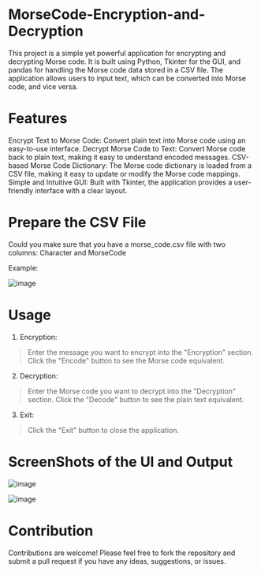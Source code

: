 # MorseCode-Encryption-and-Decryption
This project is a simple yet powerful application for encrypting and decrypting Morse code. 
It is built using Python, Tkinter for the GUI, and pandas for handling the Morse code data stored in a CSV file. 
The application allows users to input text, which can be converted into Morse code, and vice versa.

# Features
Encrypt Text to Morse Code: Convert plain text into Morse code using an easy-to-use interface.
Decrypt Morse Code to Text: Convert Morse code back to plain text, making it easy to understand encoded messages.
CSV-based Morse Code Dictionary: The Morse code dictionary is loaded from a CSV file, making it easy to update or modify the Morse code mappings.
Simple and Intuitive GUI: Built with Tkinter, the application provides a user-friendly interface with a clear layout.

# Prepare the CSV File
Could you make sure that you have a morse_code.csv file with two columns: Character and MorseCode

Example:


![image](https://github.com/user-attachments/assets/eced2d14-e838-471f-82cb-7b97fa6d0c13)

# Usage
1. Encryption:
> Enter the message you want to encrypt into the "Encryption" section.
> Click the "Encode" button to see the Morse code equivalent.

2. Decryption:
> Enter the Morse code you want to decrypt into the "Decryption" section.
> Click the "Decode" button to see the plain text equivalent.

3. Exit:
> Click the "Exit" button to close the application.

# ScreenShots of the UI and Output


![image](https://github.com/user-attachments/assets/c6249555-efc7-4f33-bf16-53a4b64743be)


![image](https://github.com/user-attachments/assets/8a97eb2c-d700-4256-a6e2-c522e5d8f462)


# Contribution
Contributions are welcome! Please feel free to fork the repository and submit a pull request if you have any ideas, suggestions, or issues.
